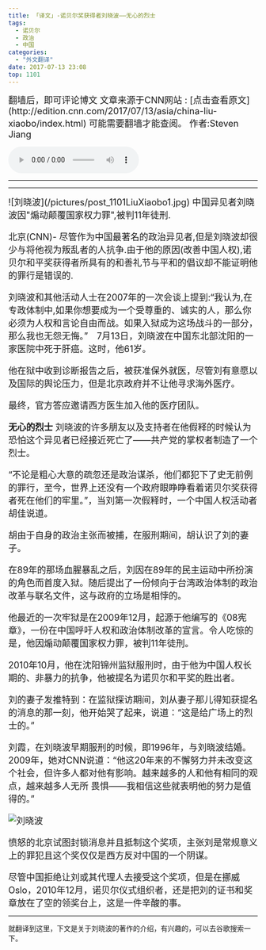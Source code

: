 ```yaml
---
title: 「译文」-诺贝尔奖获得者刘晓波——无心的烈士
tags:
  - 诺贝尔
  - 政治
  - 中国
categories:
  - "外文翻译"
date: 2017-07-13 23:08
top: 1101
---
```


<font size=4>
翻墙后，即可评论博文
文章来源于CNN网站 : [点击查看原文](http://edition.cnn.com/2017/07/13/asia/china-liu-xiaobo/index.html)
可能需要翻墙才能查阅。
作者:Steven Jiang
</font>
<!--more-->

<audio
controls="controls" name="media" style='width:264px' autoplay loop=true>
<source src="/musics/wish.mp3">
</audio>

***
***

<font size=4>
![刘晓波](/pictures/post_1101LiuXiaobo1.jpg)
中国异见者刘晓波因"煽动颠覆国家权力罪",被判11年徒刑.

北京(CNN)- 尽管作为中国最著名的政治异见者,但是刘晓波却很少与将他视为叛乱者的人抗争.由于他的原因(改善中国人权),诺贝尔和平奖获得者所具有的和善礼节与平和的倡议却不能证明他的罪行是错误的.

刘晓波和其他活动人士在2007年的一次会谈上提到:“我认为,在专政体制中,如果你想要成为一个受尊重的、诚实的人，那么你必须为人权和言论自由而战。如果入狱成为这场战斗的一部分，那么我也无怨无悔。”　7月13日，刘晓波在中国东北部沈阳的一家医院中死于肝癌。这时，他61岁。

他在狱中收到诊断报告之后，被获准保外就医，尽管刘有意愿以及国际的舆论压力，但是北京政府并不让他寻求海外医疗。

最终，官方答应邀请西方医生加入他的医疗团队。


**无心的烈士**
刘晓波的许多朋友以及支持者在他假释的时候认为恐怕这个异见者已经接近死亡了——共产党的掌权者制造了一个烈士。

“不论是粗心大意的疏忽还是政治谋杀，他们都犯下了史无前例的罪行，至今，世界上还没有一个政府眼睁睁看着诺贝尔奖获得者死在他们的牢里。”，当刘第一次假释时，一个中国人权活动者胡佳说道。

胡由于自身的政治主张而被捕，在服刑期间，胡认识了刘的妻子。

在89年的那场血腥暴乱之后，刘因在89年的民主运动中所扮演的角色而首度入狱。随后提出了一份倾向于台湾政治体制的政治改革与联名文件，这与政府的立场是相悖的。

他最近的一次牢狱是在2009年12月，起源于他编写的《08宪章》，一份在中国呼吁人权和政治体制改革的宣言。令人吃惊的是，他因煽动颠覆国家权力罪，被判11年徒刑。

2010年10月，他在沈阳锦州监狱服刑时，由于他为中国人权长期的、非暴力的抗争，他被提名为诺贝尔和平奖的胜出者。

刘的妻子发推特到：在监狱探访期间，刘从妻子那儿得知获提名的消息的那一刻，他开始哭了起来，说道：“这是给广场上的烈士的。”

刘霞，在刘晓波早期服刑的时候，即1996年，与刘晓波结婚。2009年，她对CNN说道：“他这20年来的不懈努力并未改变这个社会，但许多人都对他有影响。越来越多的人和他有相同的观点，越来越多人无所
畏惧——我相信这些就表明他的努力是值得的。”

![刘晓波](/pictures/post_1101LiuXiaobo2.jpg)

愤怒的北京试图封锁消息并且抵制这个奖项，主张刘是常规意义上的罪犯且这个奖仅仅是西方反对中国的一个阴谋。

尽管中国拒绝让刘或其代理人去接受这个奖项，但是在挪威Oslo，2010年12月，诺贝尔仪式组织者，还是把刘的证书和奖章放在了空的领奖台上，这是一件辛酸的事。
</font>

***
就翻译到这里，下文是关于刘晓波的著作的介绍，有兴趣的，可以去谷歌搜索一下。
